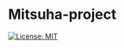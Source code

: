 # Mitsuha-project

[![License: MIT](https://img.shields.io/badge/License-MIT-yellow.svg)](https://opensource.org/licenses/MIT)
